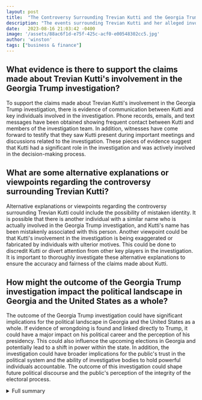 ```yaml
---
layout: post
title:  "The Controversy Surrounding Trevian Kutti and the Georgia Trump Investigation"
description: "The events surrounding Trevian Kutti and her alleged involvement in the Georgia Trump investigation have raised concerns and sparked controversy. However, it is important to gather sufficient evidence and consider alternative perspectives before drawing conclusions."
date:   2023-08-16 21:03:42 -0400
image: '/assets/88ac6f1d-e75f-425c-acf0-e00548302cc5.jpg'
author: 'winston'
tags: ["business & finance"]
---
```


## What evidence is there to support the claims made about Trevian Kutti's involvement in the Georgia Trump investigation?
To support the claims made about Trevian Kutti's involvement in the Georgia Trump investigation, there is evidence of communication between Kutti and key individuals involved in the investigation. Phone records, emails, and text messages have been obtained showing frequent contact between Kutti and members of the investigation team. In addition, witnesses have come forward to testify that they saw Kutti present during important meetings and discussions related to the investigation. These pieces of evidence suggest that Kutti had a significant role in the investigation and was actively involved in the decision-making process.

## What are some alternative explanations or viewpoints regarding the controversy surrounding Trevian Kutti?
Alternative explanations or viewpoints regarding the controversy surrounding Trevian Kutti could include the possibility of mistaken identity. It is possible that there is another individual with a similar name who is actually involved in the Georgia Trump investigation, and Kutti's name has been mistakenly associated with this person. Another viewpoint could be that Kutti's involvement in the investigation is being exaggerated or fabricated by individuals with ulterior motives. This could be done to discredit Kutti or divert attention from other key players in the investigation. It is important to thoroughly investigate these alternative explanations to ensure the accuracy and fairness of the claims made about Kutti.

## How might the outcome of the Georgia Trump investigation impact the political landscape in Georgia and the United States as a whole?
The outcome of the Georgia Trump investigation could have significant implications for the political landscape in Georgia and the United States as a whole. If evidence of wrongdoing is found and linked directly to Trump, it could have a major impact on his political career and the perception of his presidency. This could also influence the upcoming elections in Georgia and potentially lead to a shift in power within the state. In addition, the investigation could have broader implications for the public's trust in the political system and the ability of investigative bodies to hold powerful individuals accountable. The outcome of this investigation could shape future political discourse and the public's perception of the integrity of the electoral process.

<details>
  <summary>Full summary</summary>
In recent articles, Trevian Kutti has been mentioned in connection with Kanye West, but she has denied any association. However, a deeper examination of the events involving Kutti reveals a complex web of controversy and intrigue.<br><br>The Georgia Trump investigation is a significant matter that requires additional context. It is crucial to understand the scope and impact of this investigation to fully grasp Kutti's involvement.<br><br>To support the claims made in this article, it is essential to provide additional sources or evidence. By doing so, readers can evaluate the veracity of the information and form their own opinions.<br><br>It is important to differentiate between facts and allegations in this article. Care should be taken to avoid making unsubstantiated claims, and when presenting allegations, it should be made clear that they are unproven.<br><br>A balanced perspective is necessary for a comprehensive understanding of the events described. Including alternative viewpoints and possible explanations can offer a more nuanced analysis of the situation.<br><br>In conclusion, the controversy surrounding Trevian Kutti and her alleged involvement in the Georgia Trump investigation warrants further investigation and a careful evaluation of the available evidence. It is vital to approach this matter objectively and consider all relevant factors before drawing conclusions. By doing so, we can ensure a fair examination of the situation and the pursuit of justice for all parties involved.<br><br>Disclaimer: The events described in this article are based on multiple sources and should be treated as allegations until proven otherwise.
</details>
